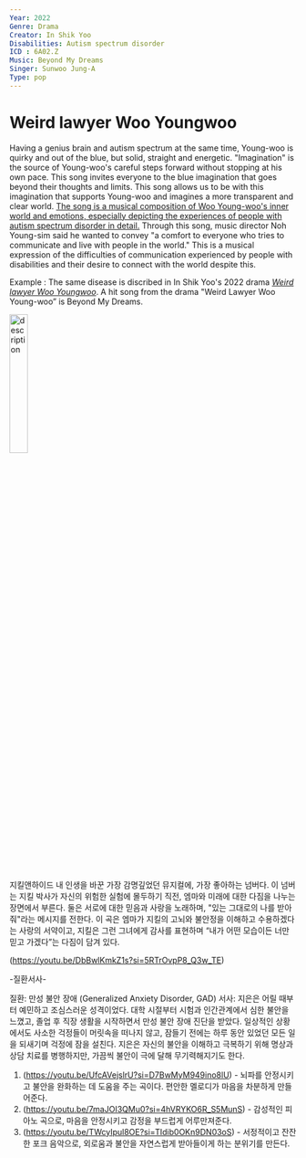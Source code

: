 ```yaml
---
Year: 2022
Genre: Drama
Creator: In Shik Yoo
Disabilities: Autism spectrum disorder
ICD : 6A02.Z
Music: Beyond My Dreams
Singer: Sunwoo Jung-A
Type: pop
---
```


 # Weird lawyer Woo Youngwoo

 Having a genius brain and autism spectrum at the same time, Young-woo is quirky and out of the blue, but solid, straight and energetic. "Imagination" is the source of Young-woo's careful steps forward without stopping at his own pace. This song invites everyone to the blue imagination that goes beyond their thoughts and limits. This song allows us to be with this imagination that supports Young-woo and imagines a more transparent and clear world.
[The song is a musical composition of Woo Young-woo's inner world and emotions, especially depicting the experiences of people with autism spectrum disorder in detail.](https://youtu.be/LPZDKf29IRs?si=cRknNqy3tArdMYDo) Through this song, music director Noh Young-sim said he wanted to convey "a comfort to everyone who tries to communicate and live with people in the world." This is a musical expression of the difficulties of communication experienced by people with disabilities and their desire to connect with the world despite this.
 
Example : The same disease is discribed in In Shik Yoo's 2022 drama [*Weird lawyer Woo Youngwoo*](park_hyowon.md). A hit song from the drama "Weird Lawyer Woo Young-woo” is Beyond My Dreams.

<img src="./kim_jaehee_img.PNG" alt="description" style="width:25%;" />
 
지킬앤하이드 <Take Me As I Am>
내 인생을 바꾼 가장 감명깊었던 뮤지컬에, 가장 좋아하는 넘버다. 이 넘버는 지킬 박사가 자신의 위험한 실험에 몰두하기 직전, 엠마와 미래에 대한 다짐을 나누는 장면에서 부른다.
둘은 서로에 대한 믿음과 사랑을 노래하며, "있는 그대로의 나를 받아줘"라는 메시지를 전한다. 이 곡은 엠마가 지킬의 고뇌와 불안정을 이해하고 수용하겠다는 사랑의 서약이고, 지킬은 그런 그녀에게 감사를 표현하며 “내가 어떤 모습이든 너만 믿고 가겠다”는 다짐이 담겨 있다. 

(https://youtu.be/DbBwlKmkZ1s?si=5RTrOvpP8_Q3w_TE)

-질환서사-

질환: 만성 불안 장애 (Generalized Anxiety Disorder, GAD)
서사:
지은은 어릴 때부터 예민하고 조심스러운 성격이었다. 대학 시절부터 시험과 인간관계에서 심한 불안을 느꼈고, 졸업 후 직장 생활을 시작하면서 만성 불안 장애 진단을 받았다. 일상적인 상황에서도 사소한 걱정들이 머릿속을 떠나지 않고, 잠들기 전에는 하루 동안 있었던 모든 일을 되새기며 걱정에 잠을 설친다. 지은은 자신의 불안을 이해하고 극복하기 위해 명상과 상담 치료를 병행하지만, 가끔씩 불안이 극에 달해 무기력해지기도 한다.

1. (https://youtu.be/UfcAVejslrU?si=D7BwMyM949ino8lU) - 뇌파를 안정시키고 불안을 완화하는 데 도움을 주는 곡이다. 편안한 멜로디가 마음을 차분하게 만들어준다.
2. (https://youtu.be/7maJOI3QMu0?si=4hVRYKO6R_S5MunS) - 감성적인 피아노 곡으로, 마음을 안정시키고 감정을 부드럽게 어루만져준다.
3. (https://youtu.be/TWcyIpul8OE?si=TIdib0OKn9DN03oS) - 서정적이고 잔잔한 포크 음악으로, 외로움과 불안을 자연스럽게 받아들이게 하는 분위기를 만든다.
